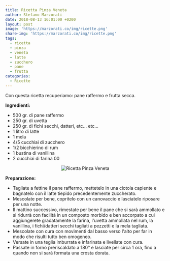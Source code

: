 ```yaml
---
title: Ricetta Pinza Veneta
author: Stefano Marzorati
date: 2018-08-13 16:01:00 +0200
layout: post
image: 'https://marzorati.co/img/ricette.png'
share-img: 'https://marzorati.co/img/ricette.png'
tags:
  - ricetta
  - pinza
  - veneta
  - latte
  - zucchero
  - pane
  - frutta
categories:
  - Ricette
---
```

Con questa ricetta recuperiamo: pane raffermo e frutta secca.   

**Ingredienti:**   

  - 500 gr. di pane raffermo
  - 250 gr. di uvetta
  - 250 gr. di fichi secchi, datteri, etc... etc...
  - 1 litro di latte
  - 1 mela
  - 4/5 cucchiai di zucchero
  - 1/2 bicchierino di rum
  - 1 bustina di vanillina
  - 2 cucchiai di farina 00

<center><img src="https://farm2.staticflickr.com/1799/44011125951_53800a1d36_o.jpg" alt="Ricetta Pinza Veneta"></center>

**Preparazione:**   

* Tagliate a fettine il pane raffermo, mettetelo in una ciotola capiente e bagnatelo con il latte tiepido precedentemente zuccherato.
* Mescolate per bene, copritelo con un canovaccio e lasciatelo riposare per una notte.   
* Il mattino successivo, rimestate per bene il pane che si sarà ammollato e si ridurrà con facilità in un composto morbido e ben accorpato a cui aggiungerete gradatamente la farina, l'uvetta ammollata nel rum, la vanillina, i fichi/datteri secchi tagliati a pezzetti e la mela tagliata.
* Mescolate con cura con movimenti dal basso verso l'alto per far in modo che risulti tutto ben omogeneo.
* Versate in una teglia imburrata e infarinata e livellate con cura.
* Passate in forno preriscaldato a 180° e lasciate per circa 1 ora, fino a quando non si sarà formata una crosta dorata.